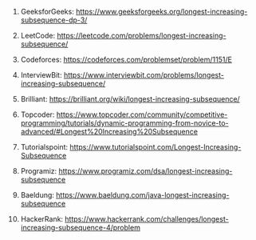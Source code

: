 

1. GeeksforGeeks: 
https://www.geeksforgeeks.org/longest-increasing-subsequence-dp-3/

2. LeetCode: 
https://leetcode.com/problems/longest-increasing-subsequence/

3. Codeforces: 
https://codeforces.com/problemset/problem/1151/E

4. InterviewBit: 
https://www.interviewbit.com/problems/longest-increasing-subsequence/

5. Brilliant: 
https://brilliant.org/wiki/longest-increasing-subsequence/

6. Topcoder: 
https://www.topcoder.com/community/competitive-programming/tutorials/dynamic-programming-from-novice-to-advanced/#Longest%20Increasing%20Subsequence

7. Tutorialspoint: 
https://www.tutorialspoint.com/Longest-Increasing-Subsequence

8. Programiz: 
https://www.programiz.com/dsa/longest-increasing-subsequence

9. Baeldung: 
https://www.baeldung.com/java-longest-increasing-subsequence

10. HackerRank: 
https://www.hackerrank.com/challenges/longest-increasing-subsequence-4/problem